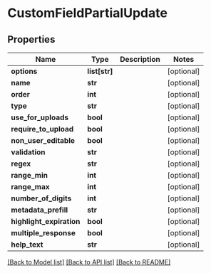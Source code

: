 # CustomFieldPartialUpdate

## Properties

Name | Type | Description | Notes
------------ | ------------- | ------------- | -------------
**options** | **list[str]** |  | [optional] 
**name** | **str** |  | [optional] 
**order** | **int** |  | [optional] 
**type** | **str** |  | [optional] 
**use_for_uploads** | **bool** |  | [optional] 
**require_to_upload** | **bool** |  | [optional] 
**non_user_editable** | **bool** |  | [optional] 
**validation** | **str** |  | [optional] 
**regex** | **str** |  | [optional] 
**range_min** | **int** |  | [optional] 
**range_max** | **int** |  | [optional] 
**number_of_digits** | **int** |  | [optional] 
**metadata_prefill** | **str** |  | [optional] 
**highlight_expiration** | **bool** |  | [optional] 
**multiple_response** | **bool** |  | [optional] 
**help_text** | **str** |  | [optional] 

[[Back to Model list]](../#documentation-for-models) [[Back to API list]](../#documentation-for-api-endpoints) [[Back to README]](../)


